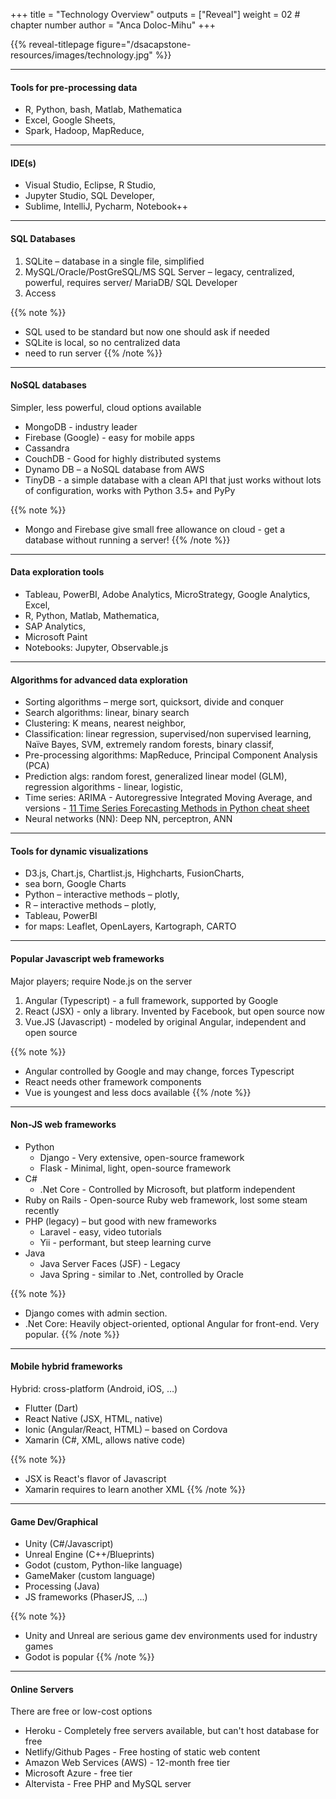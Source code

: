 +++
title = "Technology Overview"
outputs = ["Reveal"]
weight = 02 # chapter number
author = "Anca Doloc-Mihu"
+++

{{% reveal-titlepage figure="/dsacapstone-resources/images/technology.jpg" %}}

---

#### Tools for pre-processing data

* R, Python, bash, Matlab, Mathematica
* Excel, Google Sheets, 
* Spark, Hadoop, MapReduce,

---

#### IDE(s)

* Visual Studio, Eclipse, R Studio, 
* Jupyter Studio, SQL Developer, 
* Sublime, IntelliJ, Pycharm, Notebook++

---

#### SQL Databases

1. SQLite – database in a single file, simplified
1. MySQL/Oracle/PostGreSQL/MS SQL Server – legacy, centralized, powerful, requires server/ MariaDB/ SQL Developer
1. Access

{{% note %}}
- SQL used to be standard but now one should ask if needed
- SQLite is local, so no centralized data
- need to run server
{{% /note %}}

---

#### NoSQL databases

Simpler, less powerful, cloud options available

- MongoDB - industry leader
- Firebase (Google) - easy for mobile apps
- Cassandra 
- CouchDB - Good for highly distributed systems
- Dynamo DB – a NoSQL database from AWS
- TinyDB - a simple database with a clean API that just works without lots of configuration, works with Python 3.5+ and PyPy

{{% note %}}
- Mongo and Firebase give small free allowance on cloud - get a database without running a server!
{{% /note %}}

---

#### Data exploration tools

- Tableau, PowerBI, Adobe Analytics, MicroStrategy, Google Analytics, Excel, 
- R, Python, Matlab, Mathematica,
- SAP Analytics, 
- Microsoft Paint
- Notebooks: Jupyter, Observable.js  

---

#### Algorithms for advanced data exploration

- Sorting algorithms – merge sort, quicksort, divide and conquer
- Search algorithms: linear, binary search 
- Clustering: K means, nearest neighbor, 
- Classification: linear regression, supervised/non supervised learning, Naïve Bayes, SVM, extremely random forests, binary classif, 
- Pre-processing algorithms: MapReduce, Principal Component Analysis (PCA)
- Prediction algs: random forest, generalized linear model (GLM), regression algorithms - linear, logistic, 
- Time series: ARIMA - Autoregressive Integrated Moving Average, and versions - [11 Time Series Forecasting Methods in Python cheat sheet](https://machinelearningmastery.com/time-series-forecasting-methods-in-python-cheat-sheet/)
- Neural networks (NN): Deep NN, perceptron, ANN 

---

#### Tools for dynamic visualizations 

- D3.js, Chart.js, Chartlist.js, Highcharts, FusionCharts, 
- sea born, Google Charts
- Python – interactive methods – plotly, 
- R – interactive methods – plotly,
- Tableau, PowerBI
- for maps: Leaflet, OpenLayers, Kartograph, CARTO

---

#### Popular Javascript web frameworks

Major players; require Node.js on the server

1. Angular (Typescript) - a full framework, supported by Google
1. React (JSX) - only a library. Invented by Facebook, but open source now
1. Vue.JS (Javascript) - modeled by original Angular, independent and open source

{{% note %}}
- Angular controlled by Google and may change, forces Typescript
- React needs other framework components
- Vue is youngest and less docs available
{{% /note %}}

---

#### Non-JS web frameworks

- Python
  - Django - Very extensive, open-source framework
  - Flask - Minimal, light, open-source framework
- C#
  - .Net Core - Controlled by Microsoft, but platform independent
- Ruby on Rails - Open-source Ruby web framework, lost some steam recently
- PHP (legacy) – but good with new frameworks
  - Laravel - easy, video tutorials
  - Yii - performant, but steep learning curve
- Java
  - Java Server Faces (JSF) - Legacy
  - Java Spring - similar to .Net, controlled by Oracle

{{% note %}}
- Django comes with admin section.
- .Net Core: Heavily object-oriented, optional Angular for front-end. Very popular.
{{% /note %}}

---

#### Mobile hybrid frameworks

Hybrid: cross-platform (Android, iOS, …)

- Flutter (Dart)
- React Native (JSX, HTML, native)
- Ionic (Angular/React, HTML) – based on Cordova
- Xamarin (C#, XML, allows native code)

{{% note %}}
- JSX is React's flavor of Javascript
- Xamarin requires to learn another XML
{{% /note %}}


---

#### Game Dev/Graphical

- Unity (C#/Javascript)
- Unreal Engine (C++/Blueprints)
- Godot (custom, Python-like language)
- GameMaker (custom language)
- Processing (Java)
- JS frameworks (PhaserJS, ...)

{{% note %}}
- Unity and Unreal are serious game dev environments used for industry games
- Godot is popular
{{% /note %}}

---

#### Online Servers

There are free or low-cost options

- Heroku - Completely free servers available, but can't host database for free
- Netlify/Github Pages - Free hosting of static web content
- Amazon Web Services (AWS) - 12-month free tier 
- Microsoft Azure - free tier 
- Altervista - Free PHP and MySQL server
